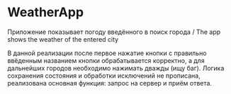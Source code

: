 # WeatherApp
Приложение показывает погоду введённого в поиск города / The app shows the weather of the entered city

В данной реализации после первое нажатие кнопки с правильно ввёденным названием кнопки обрабатывается корректно, а для дальнейших городов необходимо нажимать дважды (ищу баг).
Логика сохранения состояния и обработки исключений не прописана, реализована основная функция: запрос на сервер и приём ответа.
